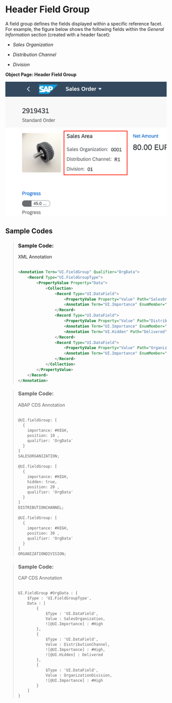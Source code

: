 <!-- loioff0ae0b200e0488d928f87a043c4c747 -->

# Header Field Group

A field group defines the fields displayed within a specific reference facet. For example, the figure below shows the following fields within the *General Information* section \(created with a header facet\):

-   *Sales Organization*

-   *Distribution Channel*
-   *Division*

   
  
**Object Page: Header Field Group**

 ![](images/Header_Field_Group_379b975.png "Object Page: Header Field Group") 



<a name="loioff0ae0b200e0488d928f87a043c4c747__section_mjl_ck5_dnb"/>

## Sample Codes

> ### Sample Code:  
> XML Annotation
> 
> ```xml
> 
> <Annotation Term="UI.FieldGroup" Qualifier="OrgData">
>     <Record Type="UI.FieldGroupType">
>         <PropertyValue Property="Data">
>             <Collection>
>                 <Record Type="UI.DataField">
>                     <PropertyValue Property="Value" Path="SalesOrganization"/>
>                     <Annotation Term="UI.Importance" EnumMember="UI.ImportanceType/High"/>
>                 </Record>
>                 <Record Type="UI.DataField">
>                     <PropertyValue Property="Value" Path="DistributionChannel"/>
>                     <Annotation Term="UI.Importance" EnumMember="UI.ImportanceType/High"/>
>                     <Annotation Term="UI.Hidden" Path="Delivered"/>
>                 </Record>
>                 <Record Type="UI.DataField">
>                     <PropertyValue Property="Value" Path="OrganizationDivision"/>
>                     <Annotation Term="UI.Importance" EnumMember="UI.ImportanceType/High"/>
>                 </Record>
>             </Collection>
>         </PropertyValue>
>     </Record>
> </Annotation>
> ```

> ### Sample Code:  
> ABAP CDS Annotation
> 
> ```
> 
> @UI.fieldGroup: [
>   {
>     importance: #HIGH,
>     position: 10 ,
>     qualifier: 'OrgData'
>   }
> ]
> SALESORGANIZATION;
> 
> @UI.fieldGroup: [
>   {
>     importance: #HIGH,
>     hidden: true,
>     position: 20 ,
>     qualifier: 'OrgData'
>   }
> ]
> DISTRIBUTIONCHANNEL;
> 
> @UI.fieldGroup: [
>   {
>     importance: #HIGH,
>     position: 30 ,
>     qualifier: 'OrgData'
>   }
> ]
> ORGANIZATIONDIVISION;
> 
> ```

> ### Sample Code:  
> CAP CDS Annotation
> 
> ```
> 
> UI.FieldGroup #OrgData : {
>     $Type : 'UI.FieldGroupType',
>     Data : [
>         {
>             $Type : 'UI.DataField',
>             Value : SalesOrganization,
>             ![@UI.Importance] : #High
>         },
>         {
>             $Type : 'UI.DataField',
>             Value : DistributionChannel,
>             ![@UI.Importance] : #High,
>             ![@UI.Hidden] : Delivered
>         },
>         {
>             $Type : 'UI.DataField',
>             Value : OrganizationDivision,
>             ![@UI.Importance] : #High
>         }
>     ]
> }
> 
> ```

